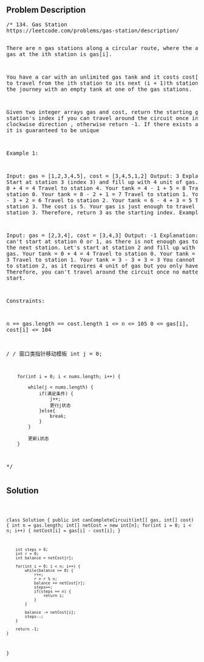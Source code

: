 <!--
<style>
  body { font-family: Arial, sans-serif; }
  .container { max-width: 744px; margin: 0 auto; padding: 10px; }
  .comment-block { background-color: #f9f9f9; padding: 10px; border-left: 5px solid #ccc; max-width: 100%; margin: 20px auto; overflow-wrap: break-word; white-space: pre-wrap; }
  .code-block { background-color: #f4f4f4; padding: 10px; border: 1px solid #ddd; max-width: 100%; margin: 20px auto; overflow-wrap: break-word; white-space: pre-wrap; }
</style>
-->

<div class='container'>
<h2>Problem Description</h2>
<div class='comment-block'>
<pre>
/* 134. Gas Station
https://leetcode.com/problems/gas-station/description/

There are n gas stations along a circular route, where the amount of
 gas at the ith station is gas[i].

You have a car with an unlimited gas tank and it costs cost[i] of gas 
to travel from the ith station to its next (i + 1)th station. You 
begin the journey with an empty tank at one of the gas stations.

Given two integer arrays gas and cost, return the starting gas station's 
index if you can travel around the circuit once in the clockwise direction
, otherwise return -1. If there exists a solution, it is guaranteed to be unique

 

Example 1:

Input: gas = [1,2,3,4,5], cost = [3,4,5,1,2]
Output: 3
Explanation:
Start at station 3 (index 3) and fill up with 4 unit of gas. Your tank = 0 + 4 = 4
Travel to station 4. Your tank = 4 - 1 + 5 = 8
Travel to station 0. Your tank = 8 - 2 + 1 = 7
Travel to station 1. Your tank = 7 - 3 + 2 = 6
Travel to station 2. Your tank = 6 - 4 + 3 = 5
Travel to station 3. The cost is 5. Your gas is just enough to travel back to station 3.
Therefore, return 3 as the starting index.
Example 2:

Input: gas = [2,3,4], cost = [3,4,3]
Output: -1
Explanation:
You can't start at station 0 or 1, as there is not enough gas to travel to the next station.
Let's start at station 2 and fill up with 4 unit of gas. Your tank = 0 + 4 = 4
Travel to station 0. Your tank = 4 - 3 + 2 = 3
Travel to station 1. Your tank = 3 - 3 + 3 = 3
You cannot travel back to station 2, as it requires 4 unit of gas but you only have 3.
Therefore, you can't travel around the circuit once no matter where you start.
 

Constraints:

n == gas.length == cost.length
1 <= n <= 105
0 <= gas[i], cost[i] <= 104


*/
        /* 窗口类指针移动模板
        int j = 0;

        for(int i = 0; i < nums.length; i++) {

            while(j < nums.length) {
                if(满足条件) {
                    j++;
                    更行j状态
                }else{
                    break;
                }
            }

            更新i状态
        }
*/
</pre>
</div>

<h2>Solution</h2>
<div class='code-block'>
<pre><code class='language-java'>


class Solution {
    public int canCompleteCircuit(int[] gas, int[] cost) {
        int n = gas.length;
        int[] netCost = new int[n];
        for(int i = 0; i < n; i++) {
            netCost[i] = gas[i] - cost[i];
        }

        int steps = 0;
        int r = 0;
        int balance = netCost[r];

        for(int i = 0; i < n; i++) {
            while(balance >= 0) {
                r++;
                r = r % n;
                balance += netCost[r];
                steps++;
                if(steps == n) {
                    return i;
                }
            }

            balance -= netCost[i];
            steps--;
        }

        return -1;
    }
}</code></pre>
</div>
</div>

